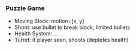 ### Puzzle Game
- Moving Block: motion=[x, y]
- Shoot: use bullet to break block, limited bullets
- Health System: ...
- Turret: if player seen, shoots (depletes health)